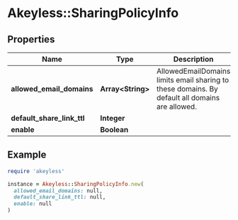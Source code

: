 # Akeyless::SharingPolicyInfo

## Properties

| Name | Type | Description | Notes |
| ---- | ---- | ----------- | ----- |
| **allowed_email_domains** | **Array&lt;String&gt;** | AllowedEmailDomains limits email sharing to these domains. By default all domains are allowed. | [optional] |
| **default_share_link_ttl** | **Integer** |  | [optional] |
| **enable** | **Boolean** |  | [optional] |

## Example

```ruby
require 'akeyless'

instance = Akeyless::SharingPolicyInfo.new(
  allowed_email_domains: null,
  default_share_link_ttl: null,
  enable: null
)
```

